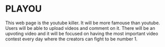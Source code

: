 # PLAYOU

This web page is the youtube killer. It will be more famouse than youtube. Users will be able to upload videos and comment on it. There will be an upvoting video and it will be focused on having the most important video contest every day where the creators can fight to be number 1.